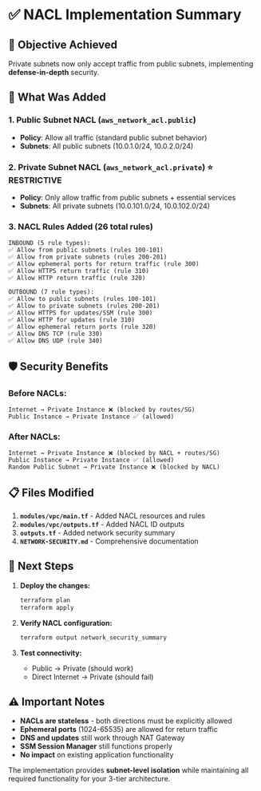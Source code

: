# ✅ NACL Implementation Summary

## 🎯 **Objective Achieved**
Private subnets now only accept traffic from public subnets, implementing **defense-in-depth** security.

## 🔧 **What Was Added**

### 1. **Public Subnet NACL** (`aws_network_acl.public`)
- **Policy**: Allow all traffic (standard public subnet behavior)
- **Subnets**: All public subnets (10.0.1.0/24, 10.0.2.0/24)

### 2. **Private Subnet NACL** (`aws_network_acl.private`) ⭐ **RESTRICTIVE**
- **Policy**: Only allow traffic from public subnets + essential services
- **Subnets**: All private subnets (10.0.101.0/24, 10.0.102.0/24)

### 3. **NACL Rules Added** (26 total rules)
```
INBOUND (5 rule types):
✅ Allow from public subnets (rules 100-101)
✅ Allow from private subnets (rules 200-201) 
✅ Allow ephemeral ports for return traffic (rule 300)
✅ Allow HTTPS return traffic (rule 310)
✅ Allow HTTP return traffic (rule 320)

OUTBOUND (7 rule types):
✅ Allow to public subnets (rules 100-101)
✅ Allow to private subnets (rules 200-201)
✅ Allow HTTPS for updates/SSM (rule 300)
✅ Allow HTTP for updates (rule 310)
✅ Allow ephemeral return ports (rule 320)
✅ Allow DNS TCP (rule 330)
✅ Allow DNS UDP (rule 340)
```

## 🛡️ **Security Benefits**

### **Before NACLs:**
```
Internet → Private Instance ❌ (blocked by routes/SG)
Public Instance → Private Instance ✅ (allowed)
```

### **After NACLs:**
```
Internet → Private Instance ❌ (blocked by NACL + routes/SG)
Public Instance → Private Instance ✅ (allowed)
Random Public Subnet → Private Instance ❌ (blocked by NACL)
```

## 📋 **Files Modified**

1. **`modules/vpc/main.tf`** - Added NACL resources and rules
2. **`modules/vpc/outputs.tf`** - Added NACL ID outputs
3. **`outputs.tf`** - Added network security summary
4. **`NETWORK-SECURITY.md`** - Comprehensive documentation

## 🚀 **Next Steps**

1. **Deploy the changes:**
   ```bash
   terraform plan
   terraform apply
   ```

2. **Verify NACL configuration:**
   ```bash
   terraform output network_security_summary
   ```

3. **Test connectivity:**
   - Public → Private (should work)
   - Direct Internet → Private (should fail)

## ⚠️ **Important Notes**

- **NACLs are stateless** - both directions must be explicitly allowed
- **Ephemeral ports** (1024-65535) are allowed for return traffic
- **DNS and updates** still work through NAT Gateway
- **SSM Session Manager** still functions properly
- **No impact** on existing application functionality

The implementation provides **subnet-level isolation** while maintaining all required functionality for your 3-tier architecture.
